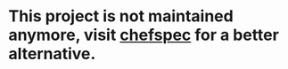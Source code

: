 # This project is not maintained anymore, visit [chefspec](https://github.com/sethvargo/chefspec) for a better alternative.

